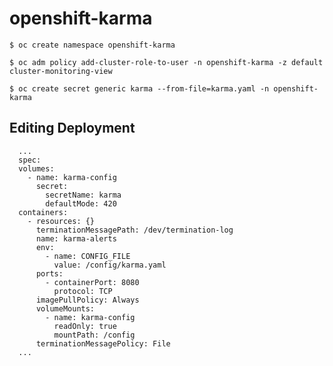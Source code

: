 # openshift-karma


    $ oc create namespace openshift-karma
    
    $ oc adm policy add-cluster-role-to-user -n openshift-karma -z default cluster-monitoring-view
    
    $ oc create secret generic karma --from-file=karma.yaml -n openshift-karma
    
  ## Editing Deployment
      
      ...
      spec:
      volumes:
        - name: karma-config
          secret:
            secretName: karma
            defaultMode: 420
      containers:
        - resources: {}
          terminationMessagePath: /dev/termination-log
          name: karma-alerts
          env:
            - name: CONFIG_FILE
              value: /config/karma.yaml
          ports:
            - containerPort: 8080
              protocol: TCP
          imagePullPolicy: Always
          volumeMounts:
            - name: karma-config
              readOnly: true
              mountPath: /config
          terminationMessagePolicy: File
      ...    
         
         
         
 
          
